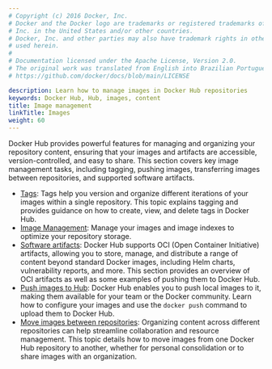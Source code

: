 ```yaml
---
# Copyright (c) 2016 Docker, Inc.
# Docker and the Docker logo are trademarks or registered trademarks of Docker,
# Inc. in the United States and/or other countries.
# Docker, Inc. and other parties may also have trademark rights in other terms
# used herein.
#
# Documentation licensed under the Apache License, Version 2.0.
# The original work was translated from English into Brazilian Portuguese.
# https://github.com/docker/docs/blob/main/LICENSE

description: Learn how to manage images in Docker Hub repositories
keywords: Docker Hub, Hub, images, content
title: Image management
linkTitle: Images
weight: 60
---
```

Docker Hub provides powerful features for managing and organizing your
repository content, ensuring that your images and artifacts are accessible,
version-controlled, and easy to share. This section covers key image management
tasks, including tagging, pushing images, transferring images between
repositories, and supported software artifacts.


- [Tags](./tags.md): Tags help you version and organize different iterations of
  your images within a single repository. This topic explains tagging and
  provides guidance on how to create, view, and delete tags in Docker Hub.
- [Image Management](./manage.md): Manage your images and image indexes to
  optimize your repository storage.
- [Software artifacts](./oci-artifacts.md): Docker Hub supports OCI (Open
  Container Initiative) artifacts, allowing you to store, manage, and distribute
  a range of content beyond standard Docker images, including Helm charts,
  vulnerability reports, and more. This section provides an overview of OCI
  artifacts as well as some examples of pushing them to Docker Hub.
- [Push images to Hub](./push.md): Docker Hub enables you to push local images
  to it, making them available for your team or the Docker community. Learn how
  to configure your images and use the `docker push` command to upload them to
  Docker Hub.
- [Move images between repositories](./move.md): Organizing content across
  different repositories can help streamline collaboration and resource
  management. This topic details how to move images from one Docker Hub
  repository to another, whether for personal consolidation or to share images
  with an organization.
